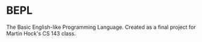 # BEPL
The Basic English-like Programming Language. Created as a final project for Martin Hock's CS 143 class.
